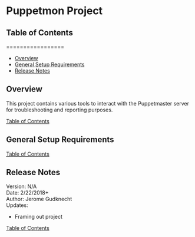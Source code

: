 # Puppetmon Project

<a name="table-of-contents"></a>
## Table of Contents
=================

* [Overview](#overview)
* [General Setup Requirements](#general-setup-requirements)
* [Release Notes](#release-notes)

<a name="overview"></a>
## Overview

This project contains various tools to interact with the Puppetmaster server for troubleshooting and reporting purposes.

[Table of Contents](#table-of-contents)

<a name="general-setup-requirements"></a>
## General Setup Requirements

[Table of Contents](#table-of-contents)

<a name="release-notes"></a>
## Release Notes

Version: N/A  
Date: 2/22/2018+  
Author: Jerome Gudknecht  
Updates:
* Framing  out project

[Table of Contents](#table-of-contents)
